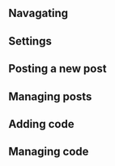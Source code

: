 Navagating
--

Settings
---

Posting a new post
--

Managing posts
--

Adding code
--

Managing code
--
